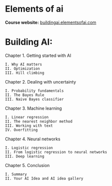 # Elements of ai

**Course website:** [buildingai.elementsofai.com](https://buildingai.elementsofai.com)

# Building AI:

Chapter 1. Getting started with AI
    
    I. Why AI matters
    II. Optimization
    III. Hill climbing

Chapter 2. Dealing with uncertainty

    I. Probability fundamentals
    II. The Bayes Rule
    III. Naive Bayes classifier

Chapter 3. Machine learning

    I. Linear regression
    II. The nearest neighbor method
    III. Working with text
    IV. Overfitting
    
Chapter 4. Neural networks

    I. Logistic regression
    II. From logistic regression to neural networks
    III. Deep learning
    
Chapter 5. Conclusion

    I. Summary
    II. Your AI Idea and AI idea gallery

